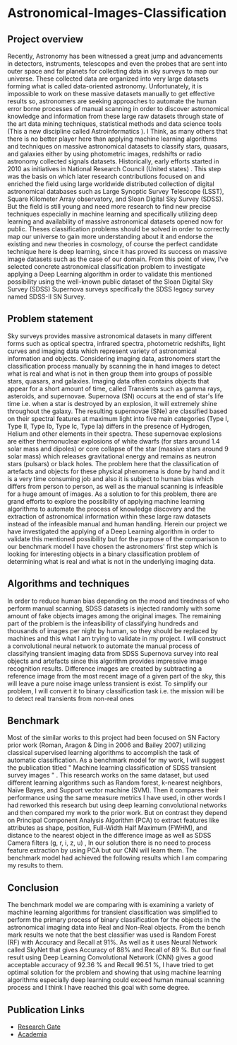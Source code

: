 # Astronomical-Images-Classification
## Project overview
Recently, Astronomy has been witnessed a great jump and advancements in detectors, instruments, telescopes and even the probes that are sent into outer space and far planets for collecting data in sky surveys to map our universe. These collected data are organized into very large datasets forming what is called data-oriented astronomy. Unfortunately, it is impossible to work on these massive datasets manually to get effective results so, astronomers are seeking approaches to automate the human error borne processes of manual scanning in order to discover astronomical  knowledge and information from these large raw datasets through state of the art data mining techniques, statistical methods and data science tools (This a new discipline called Astroinformatics ). I Think, as many others that there is no better player here than applying machine learning algorithms and techniques on massive astronomical datasets to classify stars, quasars, and galaxies either by using photometric images, redshifts or radio astronomy collected signals datasets. Historically, early efforts started in 2010 as initiatives in National Research Council (United states) . This step was the basis on which later research contributions  focused on and enriched the field using large worldwide distributed collection of digital astronomical databases such as Large Synoptic Survey Telescope (LSST), Square Kilometer Array observatory, and Sloan Digital Sky Survey (SDSS). But the field is still young and need more research to find new precise techniques especially in machine learning and specifically utilizing deep learning and availability of massive astronomical datasets opened now for public. Theses classification problems should be solved in order to correctly map our universe to gain more understanding about it and endorse the existing and new theories in cosmology, of course the perfect candidate technique here is deep learning, since it has proved its success on massive image datasets such as the case of our domain. From this point of view, I've selected concrete astronomical classification problem to investigate applying a Deep Learning algorithm in order to validate this mentioned possibility using the well-known public dataset of the Sloan Digital Sky Survey (SDSS)  Supernova surveys specifically the SDSS legacy survey named SDSS-II SN Survey.  
## Problem statement
Sky surveys provides massive astronomical datasets in many different forms such as optical spectra, infrared spectra, photometric redshifts, light curves and imaging data which represent variety of astronomical information and objects. Considering imaging data, astronomers start the classification process manually by scanning the in hand images to detect what is real and what is not in then group them into groups of possible stars, quasars, and galaxies. Imaging data often contains objects that appear for a short amount of time, called Transients such as gamma rays, asteroids, and supernovae. Supernova  (SN) occurs at the end of star's life time i.e. when a star is destroyed by an explosion, it will extremely shine throughout the galaxy. The resulting supernovae (SNe) are classified based on their spectral features at maximum light into five main categories (Type I, Type II, Type Ib, Type Ic, Type Ia) differs in the presence of Hydrogen, Helium and other elements in their spectra. These supernovae explosions are either thermonuclear explosions of white dwarfs (for stars around 1.4 solar mass and dipoles) or core collapse of the star (massive stars around 9 solar mass) which releases gravitational energy and remains as neutron stars (pulsars) or black holes. The problem here that the classification of artefacts and objects for these physical phenomena is done by hand and it is a very time consuming job and also it is subject to human bias which differs from person to person, as well as the manual scanning is infeasible for a huge amount of images. As a solution to for this problem, there are grand efforts to explore the possibility of applying machine learning algorithms to automate the process of knowledge discovery and the extraction of astronomical information within these large raw datasets instead of the infeasible manual and human handling. Herein our project we have investigated the applying of a Deep Learning algorithm in order to validate this mentioned possibility but for the purpose of the comparison to our benchmark model I have chosen the astronomers' first step which is looking for interesting objects in a binary classification problem of determining what is real and what is not in the underlying imaging data.
## Algorithms and techniques
In order to reduce human bias depending on the mood and tiredness of who perform manual scanning, SDSS datasets is injected randomly with some amount of fake objects images among the original images. The remaining part of the problem is the infeasibility of classifying hundreds and thousands of images per night by human, so they should be replaced by machines and this what I am trying to validate in my project. I will construct a convolutional neural network to automate the manual process of classifying transient imaging data from SDSS Supernova survey into real objects and artefacts since this algorithm provides impressive image recognition results. Difference images are created by subtracting a reference image from the most recent image of a given part of the sky, this will leave a pure noise image unless transient  is exist. To simplify our problem, I will convert it to binary classification task i.e. the mission will be to detect real transients from non-real ones
## Benchmark
Most of the similar works to this project had been focused on SN Factory  prior work (Roman, Aragon & Ding in 2006 and Bailey 2007) utilizing classical supervised learning algorithms to accomplish the task of automatic classification. As a benchmark model for my work, I will suggest the publication titled " Machine learning classification of SDSS transient survey images "  . This research works on the same dataset, but used different learning algorithms such as Random forest, k-nearest neighbors, Naïve Bayes, and Support vector machine (SVM). Then it compares their performance using the same measure metrics I have used, in other words I had reworked this research but using deep learning convolutional networks and then compared my work to the prior work. But on contrast they depend on Principal Component Analysis Algorithm (PCA) to extract features like attributes as shape, position, Full-Width Half Maximum (FWHM), and distance to the nearest object in the difference image  as well as SDSS Camera filters (g, r, i, z, u) , In our solution there is no need to process feature extraction by using PCA but our CNN will learn them. The benchmark model had achieved the following results which I am comparing my results to them.
## Conclusion
The benchmark model we are comparing with is examining a variety of machine learning algorithms for transient classification was simplified to perform the primary process of binary classification for the objects in the astronomical imaging data into Real and Non-Real objects. From the bench mark results we note that the best classifier was used is Random Forest (RF) with Accuracy and Recall at 91%. As well as it uses Neural Network called SkyNet that gives Accuracy of 88% and Recall of 89 %. But our final result using Deep Learning Convolutional Network (CNN) gives a good acceptable accuracy of 92.36 % and Recall 96.51 %, I have tried to get optimal solution for the problem and showing that using machine learning algorithms especially deep learning could exceed human manual scanning process and I think I have reached this goal with some degree.
## Publication Links
- [Research Gate](https://www.researchgate.net/publication/349053896_Astronomical_Images_Classification_Using_Deep_Learning_CNNs)
- [Academia](https://www.academia.edu/45004968/Astronomical_Images_Classification_Using_Deep_Learning_CNNs)

